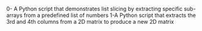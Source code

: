  0- A Python script that demonstrates list slicing by extracting specific sub-arrays from a predefined list of numbers
1-A Python script that extracts the 3rd and 4th columns from a 2D matrix to produce a new 2D matrix